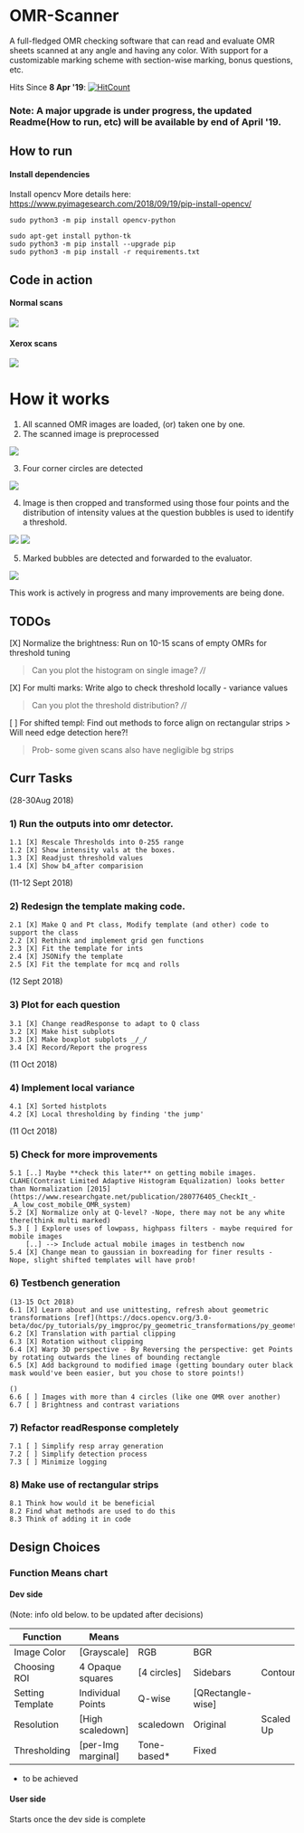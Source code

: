 # OMR-Scanner
A full-fledged OMR checking software that can read and evaluate OMR sheets scanned at any angle and having any color. With support for a customizable marking scheme with section-wise marking, bonus questions, etc. 

Hits Since **8 Apr '19**: [![HitCount](http://hits.dwyl.io/udayraj123/OMRScanner.svg)](http://hits.dwyl.io/udayraj123/OMRScanner)

### Note: A major upgrade is under progress, the updated Readme(How to run, etc) will be available by end of April '19. 


## How to run
#### Install dependencies

Install opencv
More details here: https://www.pyimagesearch.com/2018/09/19/pip-install-opencv/ 
```
sudo python3 -m pip install opencv-python
```

```
sudo apt-get install python-tk
sudo python3 -m pip install --upgrade pip
sudo python3 -m pip install -r requirements.txt
```

## Code in action
#### Normal scans
<img src="./progress/in_action/light_action.gif">
<br>

#### Xerox scans
<img src="./progress/in_action/dark_action.gif">

# How it works
1. All scanned OMR images are loaded, (or) taken one by one.
2. The scanned image is preprocessed

<img src="./progress/in_action/light_xerox_input.png">

3. Four corner circles are detected

<img src="./progress/in_action/light_xerox_detect.png">

4. Image is then cropped and transformed using those four points and the distribution of intensity values at the question bubbles is used to identify a threshold.
<img src="./progress/in_action/light_xerox_dist.png">

<img src="./progress/in_action/light_xerox_boxplot.png">

5. Marked bubbles are detected and forwarded to the evaluator.
<img src="./progress/in_action/light_xerox_output.png">

This work is actively in progress and many improvements are being done.

## TODOs
[X] Normalize the brightness: Run on 10-15 scans of empty OMRs for threshold tuning

> Can you plot the histogram on single image? _/_/

[X] For multi marks: Write algo to check threshold locally - variance values

> Can you plot the threshold distribution? _/_/

[ ] For shifted templ: Find out methods to force align on rectangular strips
	> Will need edge detection here?!

> Prob- some given scans also have negligible bg strips

## Curr Tasks

(28-30Aug 2018)
### 1) Run the outputs into omr detector.
	1.1 [X] Rescale Thresholds into 0-255 range
	1.2 [X] Show intensity vals at the boxes.
	1.3 [X] Readjust threshold values
	1.4 [X] Show b4_after comparision

(11-12 Sept 2018)
### 2) Redesign the template making code.
	2.1 [X] Make Q and Pt class, Modify template (and other) code to support the class
	2.2 [X] Rethink and implement grid gen functions
	2.3 [X] Fit the template for ints
	2.4 [X] JSONify the template
	2.5 [X] Fit the template for mcq and rolls

(12 Sept 2018)
### 3) Plot for each question
	3.1 [X] Change readResponse to adapt to Q class
	3.2 [X] Make hist subplots
	3.3 [X] Make boxplot subplots _/_/
	3.4 [X] Record/Report the progress


(11 Oct 2018)
### 4) Implement local variance
	4.1 [X] Sorted histplots
	4.2 [X] Local thresholding by finding 'the jump'

(11 Oct 2018)
### 5) Check for more improvements
	5.1 [..] Maybe **check this later** on getting mobile images.  CLAHE(Contrast Limited Adaptive Histogram Equalization) looks better than Normalization [2015](https://www.researchgate.net/publication/280776405_CheckIt_-_A_low_cost_mobile_OMR_system)
	5.2 [X] Normalize only at Q-level? -Nope, there may not be any white there(think multi marked)
	5.3 [ ] Explore uses of lowpass, highpass filters - maybe required for mobile images
		[..] --> Include actual mobile images in testbench now
	5.4 [X] Change mean to gaussian in boxreading for finer results - Nope, slight shifted templates will have prob!

### 6) Testbench generation
	
	(13-15 Oct 2018)
	6.1 [X] Learn about and use unittesting, refresh about geometric transformations [ref](https://docs.opencv.org/3.0-beta/doc/py_tutorials/py_imgproc/py_geometric_transformations/py_geometric_transformations.html)
	6.2 [X] Translation with partial clipping
	6.3 [X] Rotation without clipping
	6.4 [X] Warp 3D perspective - By Reversing the perspective: get Points by rotating outwards the lines of bounding rectangle
	6.5 [X] Add background to modified image (getting boundary outer black mask would've been easier, but you chose to store points!)

	()
	6.6 [ ] Images with more than 4 circles (like one OMR over another)
	6.7 [ ] Brightness and contrast variations


### 7) Refactor readResponse completely
	7.1 [ ] Simplify resp array generation
	7.2 [ ] Simplify detection process
	7.3 [ ] Minimize logging 

### 8) Make use of rectangular strips
	8.1 Think how would it be beneficial
	8.2 Find what methods are used to do this
	8.3 Think of adding it in code 

## Design Choices
	
### Function Means chart

#### Dev side
(Note: info old below. to be updated after decisions)

| Function         | Means             |             |                   |   			|
|------------------|-------------------|-------------|-------------------|--------------|
| Image Color  	   | [Grayscale]	   | RGB 	     | BGR 				 |   			|
| Choosing ROI     | 4 Opaque squares  | [4 circles] | Sidebars          |   Contours	|
| Setting Template | Individual Points | Q-wise      | [QRectangle-wise] |   			|
| Resolution       | [High scaledown]  | scaledown 	 | Original      	 |  Scaled Up   |
| Thresholding     | [per-Img marginal]| Tone-based* | Fixed             | 	 			|

* to be achieved

#### User side
Starts once the dev side is complete
